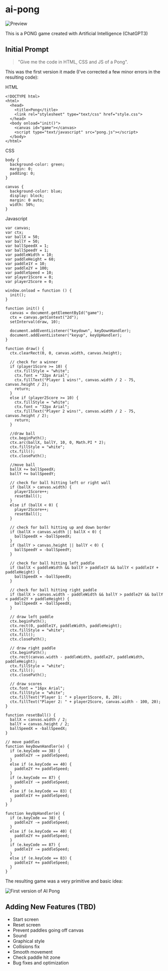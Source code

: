 # ai-pong

![Preview](https://raw.githubusercontent.com/intermosh/ai-pong/main/preview.gif)

This is a PONG game created with Artificial Intelligence (ChatGPT3)

## Initial Prompt

> "Give me the code in HTML, CSS and JS of a Pong".
>
This was the first version it made (I've corrected a few minor errors in the resulting code):

HTML
```
<!DOCTYPE html>
<html>
  <head>
    <title>Pong</title>
    <link rel="stylesheet" type="text/css" href="style.css">
  </head>
  <body onload="init()">
    <canvas id="game"></canvas>
    <script type="text/javascript" src="pong.js"></script>
  </body>
</html>
```

CSS
```
body {
  background-color: green;
  margin: 0;
  padding: 0;
}

canvas {
  background-color: blue;
  display: block;
  margin: 0 auto;
  width: 50%;
}
```

Javascript
```
var canvas;
var ctx;
var ballX = 50;
var ballY = 50;
var ballSpeedX = 1;
var ballSpeedY = 1;
var paddleWidth = 10;
var paddleHeight = 60;
var paddle1Y = 10;
var paddle2Y = 100;
var paddleSpeed = 10;
var player1Score = 0;
var player2Score = 0;

window.onload = function () {
  init();
}

function init() {
  canvas = document.getElementById("game");
  ctx = canvas.getContext("2d");
  setInterval(draw, 10);

  document.addEventListener("keydown", keyDownHandler);
  document.addEventListener("keyup", keyUpHandler);
}

function draw() {
  ctx.clearRect(0, 0, canvas.width, canvas.height);

  // check for a winner
  if (player1Score >= 10) {
    ctx.fillStyle = "white";
    ctx.font = "32px Arial";
    ctx.fillText("Player 1 wins!", canvas.width / 2 - 75, canvas.height / 2);
    return;
  }
  else if (player2Score >= 10) {
    ctx.fillStyle = "white";
    ctx.font = "32px Arial";
    ctx.fillText("Player 2 wins!", canvas.width / 2 - 75, canvas.height / 2);
    return;
  }

  //draw ball
  ctx.beginPath();
  ctx.arc(ballX, ballY, 10, 0, Math.PI * 2);
  ctx.fillStyle = "white";
  ctx.fill();
  ctx.closePath();

  //move ball
  ballX += ballSpeedX;
  ballY += ballSpeedY;

  // check for ball hitting left or right wall
  if (ballX > canvas.width) {
    player1Score++;
    resetBall();
  }
  else if (ballX < 0) {
    player2Score++;
    resetBall();
  }

  // check for ball hitting up and down border
  if (ballX > canvas.width || ballX < 0) {
    ballSpeedX = -ballSpeedX;
  }
  if (ballY > canvas.height || ballY < 0) {
    ballSpeedY = -ballSpeedY;
  }

  // check for ball hitting left paddle
  if (ballX < paddleWidth && ballY > paddle1Y && ballY < paddle1Y + paddleHeight) {
    ballSpeedX = -ballSpeedX;
  }

  // check for ball hitting right paddle
  if (ballX > canvas.width - paddleWidth && ballY > paddle2Y && ballY < paddle2Y + paddleHeight) {
    ballSpeedX = -ballSpeedX;
  }

  // draw left paddle
  ctx.beginPath();
  ctx.rect(0, paddle1Y, paddleWidth, paddleHeight);
  ctx.fillStyle = "white";
  ctx.fill();
  ctx.closePath();

  // draw right paddle
  ctx.beginPath();
  ctx.rect(canvas.width - paddleWidth, paddle2Y, paddleWidth, paddleHeight);
  ctx.fillStyle = "white";
  ctx.fill();
  ctx.closePath();

  // draw scores
  ctx.font = "16px Arial";
  ctx.fillStyle = "white";
  ctx.fillText("Player 1: " + player1Score, 8, 20);
  ctx.fillText("Player 2: " + player2Score, canvas.width - 100, 20);
}

function resetBall() {
  ballX = canvas.width / 2;
  ballY = canvas.height / 2;
  ballSpeedX = -ballSpeedX;
}

// move paddles
function keyDownHandler(e) {
  if (e.keyCode == 38) {
    paddle2Y -= paddleSpeed;
  }
  else if (e.keyCode == 40) {
    paddle2Y += paddleSpeed;
  }
  if (e.keyCode == 87) {
    paddle1Y -= paddleSpeed;
  }
  else if (e.keyCode == 83) {
    paddle1Y += paddleSpeed;
  }
}

function keyUpHandler(e) {
  if (e.keyCode == 38) {
    paddle2Y -= paddleSpeed;
  }
  else if (e.keyCode == 40) {
    paddle2Y += paddleSpeed;
  }
  if (e.keyCode == 87) {
    paddle1Y -= paddleSpeed;
  }
  else if (e.keyCode == 83) {
    paddle1Y += paddleSpeed;
  }
}
```

The resulting game was a very primitive and basic idea:

![First version of AI Pong](https://raw.githubusercontent.com/intermosh/ai-pong/main/pong1.gif)

## Adding New Features (TBD)

* Start screen
* Reset screen
* Prevent paddles going off canvas
* Sound
* Graphical style
* Collisions fix
* Smooth movement
* Check paddle hit zone
* Bug fixes and optimization
